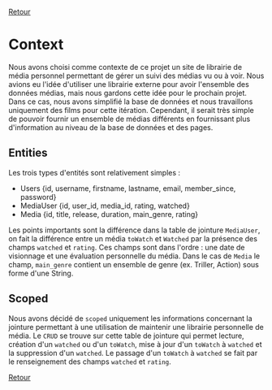 [Retour](../README.md)


# Context

Nous avons choisi comme contexte de ce projet un site de librairie de média personnel permettant de gérer un suivi des médias vu ou à voir.
Nous avions eu l'idée d'utiliser une librairie externe pour avoir l'ensemble des données médias, mais nous gardons cette idée pour le prochain projet.
Dans ce cas, nous avons simplifié la base de données et nous travaillons uniquement des films pour cette itération. 
Cependant, il serait très simple de pouvoir fournir un ensemble de médias différents en fournissant plus d'information au niveau de la base de données et des pages.

## Entities

Les trois types d'entités sont relativement simples :

- Users {id, username, firstname, lastname, email, member_since, password}
- MediaUser {id, user_id, media_id, rating, watched}
- Media {id, title, release, duration, main_genre, rating}

Les points importants sont la différence dans la table de jointure `MediaUser`, on fait la différence entre un média `toWatch` et `Watched` par la présence des champs `watched` et `rating`.
Ces champs sont dans l'ordre : une date de visionnage et une évaluation personnelle du média.
Dans le cas de `Media` le champ, `main_genre` contient un ensemble de genre (ex. Triller, Action) sous forme d'une String.

## Scoped

Nous avons décidé de `scoped` uniquement les informations concernant la jointure permettant à une utilisation de maintenir une librairie personnelle de média.
Le `CRUD` se trouve sur cette table de jointure qui permet lecture, création d'un `watched` ou d'un `toWatch`, mise à jour d'un `toWatch` à `watched` et la suppression d'un `watched`.
Le passage d'un `toWatch` à `watched` se fait par le renseignement des champs `watched` et `rating`.

[Retour](../README.md)
